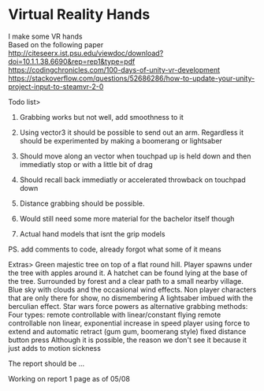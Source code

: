 # Virtual Reality Hands
I make some VR hands <br />
Based on the following paper
http://citeseerx.ist.psu.edu/viewdoc/download?doi=10.1.1.38.6690&rep=rep1&type=pdf <br/>
https://codingchronicles.com/100-days-of-unity-vr-development <br/>
https://stackoverflow.com/questions/52686286/how-to-update-your-unity-project-input-to-steamvr-2-0 <br/>

Todo list>

1. Grabbing works but not well, add smoothness to it
2. Using vector3 it should be possible to send out an arm. Regardless it should be experimented by making a boomerang or lightsaber
3. Should move along an vector when touchpad up is held down and then immediatly stop or with a little bit of drag
4. Should recall back immediatly or accelerated throwback on touchpad down

5. Distance grabbing should be possible.

6. Would still need some more material for the bachelor itself though

7. Actual hand models that isnt the grip models

PS. add comments to code, already forgot what some of it means

Extras> Green majestic tree on top of a flat round hill. Player spawns under the tree with apples around it. A hatchet can be found lying at the base of the tree.
Surrounded by forest and a clear path to a small nearby village. Blue sky with clouds and the occasional wind effects.
Non player characters that are only there for show, no dismembering
A lightsaber imbued with the berculian effect.
Star wars force powers as alternative grabbing methods:
Four types:
remote controllable with linear/constant flying
remote controllable non linear, exponential increase in speed
player using force to extend and automatic retract (gum gum, boomerang style)
fixed distance button press
Although it is possible, the reason we don't see it because it just adds to motion sickness

The report should be ...

Working on report 1 page as of 05/08
